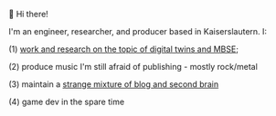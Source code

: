 👋 Hi there!

I'm an engineer, researcher, and producer based in Kaiserslautern. I:

(1) [work and research on the topic of digital twins and MBSE](https://github.com/mateusmolina-iese);

(2) produce music I'm still afraid of publishing - mostly rock/metal

(3) maintain a [strange mixture of blog and second brain](http://mateusmolina.github.io/)

(4) game dev in the spare time

